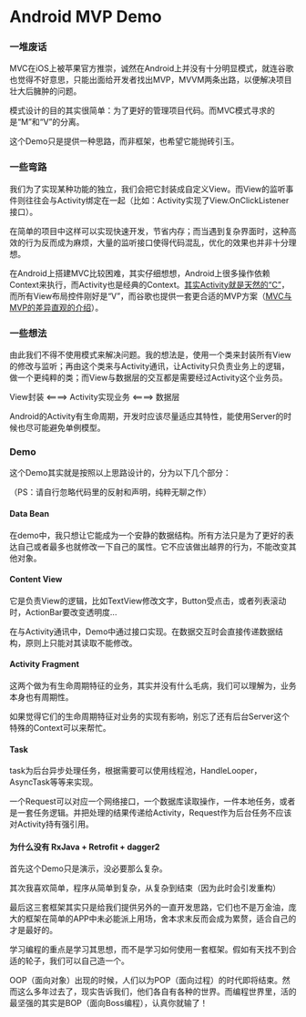 # Android MVP Demo

### 一堆废话
MVC在iOS上被苹果官方推崇，诚然在Android上并没有十分明显模式，就连谷歌也觉得不好意思，只能出面给开发者找出MVP，MVVM两条出路，以便解决项目壮大后臃肿的问题。

模式设计的目的其实很简单：为了更好的管理项目代码。而MVC模式寻求的是“M”和“V”的分离。

这个Demo只是提供一种思路，而非框架，也希望它能抛砖引玉。

### 一些弯路
我们为了实现某种功能的独立，我们会把它封装成自定义View。而View的监听事件则往往会与Activity绑定在一起（比如：Activity实现了View.OnClickListener接口）。

在简单的项目中这样可以实现快速开发，节省内存；而当遇到复杂界面时，这种高效的行为反而成为麻烦，大量的监听接口使得代码混乱，优化的效果也并非十分理想。

在Android上搭建MVC比较困难，其实仔细想想，Android上很多操作依赖Context来执行，而Activity也是经典的Context。[其实Activity就是天然的“C”](https://www.zhihu.com/question/19766132)，而所有View布局控件刚好是“V”，而谷歌也提供一套更合适的MVP方案（[MVC与MVP的差异直观的介绍](http://blog.csdn.net/duo2005duo/article/details/50594757/)）。

### 一些想法
由此我们不得不使用模式来解决问题。我的想法是，使用一个类来封装所有View的修改与监听；再由这个类来与Activity通讯，让Activity只负责业务上的逻辑，做一个更纯粹的类；而View与数据层的交互都是需要经过Activity这个业务员。

View封装 <====> Activity实现业务 <====> 数据层

Android的Activity有生命周期，开发时应该尽量适应其特性，能使用Server的时候也尽可能避免单例模型。

### Demo
这个Demo其实就是按照以上思路设计的，分为以下几个部分：

（PS：请自行忽略代码里的反射和声明，纯粹无聊之作）

#### Data Bean
在demo中，我只想让它能成为一个安静的数据结构。所有方法只是为了更好的表达自己或者最多也就修改一下自己的属性。它不应该做出越界的行为，不能改变其他对象。

#### Content View
它是负责View的逻辑，比如TextView修改文字，Button受点击，或者列表滚动时，ActionBar要改变透明度...

在与Activity通讯中，Demo中通过接口实现。在数据交互时会直接传递数据结构，原则上只能对其读取不能修改。

#### Activity Fragment
这两个做为有生命周期特征的业务，其实并没有什么毛病，我们可以理解为，业务本身也有周期性。

如果觉得它们的生命周期特征对业务的实现有影响，别忘了还有后台Server这个特殊的Context可以来帮忙。

#### Task
task为后台异步处理任务，根据需要可以使用线程池，HandleLooper，AsyncTask等等来实现。

一个Request可以对应一个网络接口，一个数据库读取操作，一件本地任务，或者是一套任务逻辑。并把处理的结果传递给Activity，Request作为后台任务不应该对Activity持有强引用。

#### 为什么没有 RxJava + Retrofit + dagger2
首先这个Demo只是演示，没必要那么复杂。

其次我喜欢简单，程序从简单到复杂，从复杂到结束（因为此时会引发重构）

最后这三套框架其实只是给我们提供另外的一直开发思路，它们也不是万金油，庞大的框架在简单的APP中未必能派上用场，舍本求末反而会成为累赘，适合自己的才是最好的。

学习编程的重点是学习其思想，而不是学习如何使用一套框架。假如有天找不到合适的轮子，我们可以自己造一个。

OOP（面向对象）出现的时候，人们以为POP（面向过程）的时代即将结束。然而这么多年过去了，现实告诉我们，他们各自有各种的世界。而编程世界里，活的最坚强的其实是BOP（面向Boss编程），认真你就输了！

